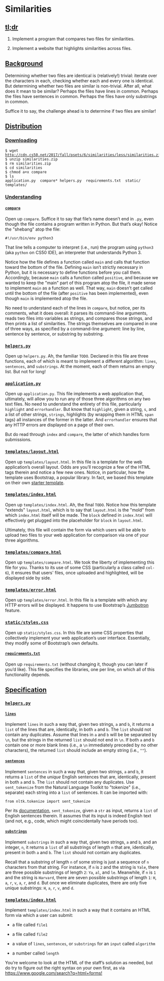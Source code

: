 <html>
<body>
<div id="content">
                <h1>Similarities</h1>
<div class="sect1">
<h2 id="tldr"><a class="link" href="#tldr">tl;dr</a></h2>
<div class="sectionbody">
<div class="olist arabic">
<ol class="arabic">
<li>
<p>Implement a program that compares two files for similarities.</p>
</li>
<li>
<p>Implement a website that highlights similarities across files.</p>
</li>
</ol>
</div>
</div>
</div>
<div class="sect1">
<h2 id="background"><a class="link" href="#background">Background</a></h2>
<div class="sectionbody">
<div class="paragraph">
<p>Determining whether two files are identical is (relatively!) trivial: iterate over the characters in each, checking whether each and every one is identical. But determining whether two files are similar is non-trivial. After all, what does it mean to be similar? Perhaps the files have lines in common. Perhaps the files have sentences in common. Perhaps the files have only substrings in common.</p>
</div>
<div class="paragraph">
<p>Suffice it to say, the challenge ahead is to determine if two files are similar!</p>
</div>
</div>
</div>
<div class="sect1">
<h2 id="distribution"><a class="link" href="#distribution">Distribution</a></h2>
<div class="sectionbody">
<div class="sect2">
<h3 id="downloading"><a class="link" href="#downloading">Downloading</a></h3>
<div class="listingblock">
<div class="content">
<pre class="pygments highlight"><code>$ wget <a href="http://cdn.cs50.net/2017/fall/psets/6/similarities/less/similarities.zip" class="bare">http://cdn.cs50.net/2017/fall/psets/6/similarities/less/similarities.zip</a>
$ unzip similarities.zip
$ rm similarities.zip
$ cd similarities
$ chmod a+x compare
$ ls
application.py  compare* helpers.py  requirements.txt  static/  templates/</code></pre>
</div>
</div>
</div>
<div class="sect2">
<h3 id="understanding"><a class="link" href="#understanding">Understanding</a></h3>
<div class="sect3">
<h4 id="compare"><a class="link" href="#compare"><code>compare</code></a></h4>
<div class="paragraph">
<p>Open up <code>compare</code>. Suffice it to say that file&#8217;s name doesn&#8217;t end in <code>.py</code>, even though the file contains a program written in Python. But that&#8217;s okay! Notice the "shebang" atop the file:</p>
</div>
<div class="listingblock">
<div class="content">
<pre class="pygments highlight"><code>#!/usr/bin/env python3</code></pre>
</div>
</div>
<div class="paragraph">
<p>That line tells a computer to interpret (i.e., run) the program using <code>python3</code> (aka <code>python</code> on CS50 IDE), an interpreter that understands Python 3.</p>
</div>
<div class="paragraph">
<p>Notice how the file defines a function called <code>main</code> and calls that function toward the bottom of the file. Defining <code>main</code> isn&#8217;t strictly necessary in Python, but it is necessary to define functions before you call them. Accordingly, because <code>main</code> calls a function called <code>positive</code>, and because we wanted to keep the "main" part of this program atop the file, it made sense to implement <code>main</code> as a function as well. That way, <code>main</code> doesn&#8217;t get called until the bottom of the file (after <code>positive</code> has been implemented), even though <code>main</code> is implemented atop the file.</p>
</div>
<div class="paragraph">
<p>No need to understand each of the lines in <code>compare</code>, but notice, per its comments, what it does overall: it parses its command-line arguments, reads two files into variables as strings, and compares those strings, and then prints a list of similarities. The strings themselves are compared in one of three ways, as specified by a command-line argument: line by line, sentence by sentence, or substring by substring.</p>
</div>
</div>
</div>
<div class="sect2">
<h3 id="helpers-py"><a class="link" href="#helpers-py"><code>helpers.py</code></a></h3>
<div class="paragraph">
<p>Open up <code>helpers.py</code>. Ah, the familiar <code>TODO</code>. Declared in this file are three functions, each of which is meant to implement a different algorithm: <code>lines</code>, <code>sentences</code>, and <code>substrings</code>. At the moment, each of them returns an empty list. But not for long!</p>
</div>
</div>
<div class="sect2">
<h3 id="application-py"><a class="link" href="#application-py"><code>application.py</code></a></h3>
<div class="paragraph">
<p>Open up <code>application.py</code>. This file implements a web application that, ultimately, will allow you to run any of those three algorithms on any two text files. No need to understand the entirety of this file, particularly <code>highlight</code> and <code>errorhandler</code>. But know that <code>highlight</code>, given a string, <code>s</code>, and a list of other strings, <code>strings</code>, highlights (by wrapping them in HTML <code>span</code> tags) all instances of the former in the latter. And <code>errorhandler</code> ensures that any HTTP errors are displayed on a page of their own.</p>
</div>
<div class="paragraph">
<p>But do read through <code>index</code> and <code>compare</code>, the latter of which handles form submissions.</p>
</div>
</div>
<div class="sect2">
<h3 id="templateslayout-html"><a class="link" href="#templateslayout-html"><code>templates/layout.html</code></a></h3>
<div class="paragraph">
<p>Open up <code>templates/layout.html</code>. In this file is a template for the web application&#8217;s overall layout. Odds are you&#8217;ll recognize a few of the HTML tags therein and notice a few new ones. Notice, in particular, how the template uses Bootstrap, a popular library. In fact, we based this template on their own <a href="http://getbootstrap.com/docs/4.0/getting-started/introduction/">starter template</a>.</p>
</div>
</div>
<div class="sect2">
<h3 id="templatesindex-html"><a class="link" href="#templatesindex-html"><code>templates/index.html</code></a></h3>
<div class="paragraph">
<p>Open up <code>templates/index.html</code>. Ah, the final <code>TODO</code>. Notice how this template "extends" <code>layout.html</code>, which is to say that <code>layout.html</code> is the "mold" from which <code>index.html</code> itself will be made. The <code>block</code> defined in <code>index.html</code> will effectively get plugged into the placeholder for <code>block</code> in <code>layout.html</code>.</p>
</div>
<div class="paragraph">
<p>Ultimately, this file will contain the form via which users will be able to upload two files to your web application for comparison via one of your three algorithms.</p>
</div>
</div>
<div class="sect2">
<h3 id="templatescompare-html"><a class="link" href="#templatescompare-html"><code>templates/compare.html</code></a></h3>
<div class="paragraph">
<p>Open up <code>templates/compare.html</code>. We took the liberty of implementing this file for you. Thanks to its use of some CSS (particularly a class called <code>col-6</code>), it ensures that users' files, once uploaded and highlighted, will be displayed side by side.</p>
</div>
</div>
<div class="sect2">
<h3 id="templateserror-html"><a class="link" href="#templateserror-html"><code>templates/error.html</code></a></h3>
<div class="paragraph">
<p>Open up <code>templates/error.html</code>. In this file is a template with which any HTTP errors will be displayed. It happens to use Bootstrap&#8217;s <a href="https://getbootstrap.com/docs/4.0/components/jumbotron/">Jumbotron</a> feature.</p>
</div>
</div>
<div class="sect2">
<h3 id="staticstyles-css"><a class="link" href="#staticstyles-css"><code>static/styles.css</code></a></h3>
<div class="paragraph">
<p>Open up <code>static/styles.css</code>. In this file are some CSS properties that collectively implement your web application&#8217;s user interface. Essentially, they modify some of Bootstrap&#8217;s own defaults.</p>
</div>
<div class="sect3">
<h4 id="requirements-txt"><a class="link" href="#requirements-txt"><code>requirements.txt</code></a></h4>
<div class="paragraph">
<p>Open up <code>requirements.txt</code> (without changing it, though you can later if you&#8217;d like). This file specifies the libraries, one per line, on which all of this functionality depends.</p>
</div>
</div>
</div>
</div>
</div>
<div class="sect1">
<h2 id="specification"><a class="link" href="#specification">Specification</a></h2>
<div class="sectionbody">
<div class="sect2">
<h3 id="helpers-py-2"><a class="link" href="#helpers-py-2"><code>helpers.py</code></a></h3>
<div class="sect3">
<h4 id="lines"><a class="link" href="#lines"><code>lines</code></a></h4>
<div class="paragraph">
<p>Implement <code>lines</code> in such a way that, given two strings, <code>a</code> and <code>b</code>, it returns a <code>list</code> of the lines that are, identically, in both <code>a</code> and <code>b</code>. The <code>list</code> should not contain any duplicates. Assume that lines in <code>a</code> and <code>b</code> will be be separated by <code>\n</code>, but the strings in the returned <code>list</code> should not end in <code>\n</code>. If both <code>a</code> and <code>b</code> contain one or more blank lines (i.e., a <code>\n</code> immediately preceded by no other characters), the returned <code>list</code> should include an empty string (i.e., <code>""</code>).</p>
</div>
</div>
<div class="sect3">
<h4 id="sentences"><a class="link" href="#sentences"><code>sentences</code></a></h4>
<div class="paragraph">
<p>Implement <code>sentences</code> in such a way that, given two strings, <code>a</code> and <code>b</code>, it returns a <code>list</code> of the <em>unique</em> English sentences that are, identically, present in both <code>a</code> and <code>b</code>. The <code>list</code> should not contain any duplicates. Use <code>sent_tokenize</code> from the Natural Language Toolkit to "tokenize" (i.e., separate) each string into a <code>list</code> of sentences. It can be imported with:</p>
</div>
<div class="listingblock">
<div class="content">
<pre class="pygments highlight"><code data-lang="python"><span></span><span class="tok-kn">from</span> <span class="tok-nn">nltk.tokenize</span> <span class="tok-kn">import</span> <span class="tok-n">sent_tokenize</span></code></pre>
</div>
</div>
<div class="paragraph">
<p>Per its <a href="http://www.nltk.org/api/nltk.tokenize.html#nltk.tokenize.sent_tokenize">documentation</a>, <code>sent_tokenize</code>, given a <code>str</code> as input, returns a <code>list</code> of English sentences therein. It assumes that its input is indeed English text (and not, e.g., code, which might coincidentally have periods too).</p>
</div>
</div>
<div class="sect3">
<h4 id="substrings"><a class="link" href="#substrings"><code>substrings</code></a></h4>
<div class="paragraph">
<p>Implement <code>substrings</code> in such a way that, given two strings, <code>a</code> and <code>b</code>, and an integer, <code>n</code>, it returns a <code>list</code> of all substrings of length <code>n</code> that are, identically, present in both <code>a</code> and <code>b</code>. The <code>list</code> should not contain any duplicates.</p>
</div>
<div class="paragraph">
<p>Recall that a substring of length <code>n</code> of some string is just a sequence of <code>n</code> characters from that string. For instance, if <code>n</code> is <code>2</code> and the string is <code>Yale</code>, there are three possible substrings of length <code>2</code>: <code>Ya</code>, <code>al</code>, and <code>le</code>. Meanwhile, if <code>n</code> is <code>1</code> and the string is <code>Harvard</code>, there are seven possible substrings of length <code>1</code>: <code>H</code>, <code>a</code>, <code>r</code>, <code>v</code>, <code>a</code>, <code>r</code>, and <code>d</code>. But once we eliminate duplicates, there are only five unique substrings: <code>H</code>, <code>a</code>, <code>r</code>, <code>v</code>, and <code>d</code>.</p>
</div>
</div>
</div>
<div class="sect2">
<h3 id="templatesindex-html-2"><a class="link" href="#templatesindex-html-2"><code>templates/index.html</code></a></h3>
<div class="paragraph">
<p>Implement <code>templates/index.html</code> in such a way that it contains an HTML form via which a user can submit:</p>
</div>
<div class="ulist">
<ul>
<li>
<p>a file called <code>file1</code></p>
</li>
<li>
<p>a file called <code>file2</code></p>
</li>
<li>
<p>a value of <code>lines</code>, <code>sentences</code>, or <code>substrings</code> for an <code>input</code> called <code>algorithm</code></p>
</li>
<li>
<p>a number called <code>length</code></p>
</li>
</ul>
</div>
<div class="paragraph">
<p>You&#8217;re welcome to look at the HTML of the staff&#8217;s solution as needed, but do try to figure out the right syntax on your own first, as via <a href="https://www.google.com/search?q=html+forms!" class="bare">https://www.google.com/search?q=html+forms!</a></p>
</div>
</div>
</div>
</div>
</body>
</html>
